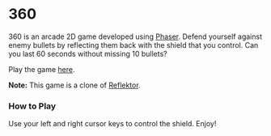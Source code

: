# 360
360 is an arcade 2D game developed using [Phaser](https://phaser.io/). Defend yourself against enemy bullets by reflecting them back with the shield that you control. Can you last 60 seconds without missing 10 bullets?

Play the game [here](http://prakash014.github.io/360).

**Note:** This game is a clone of [Reflektor](https://github.com/rantt/reflektor).


### How to Play
Use your left and right cursor keys to control the shield. Enjoy!
